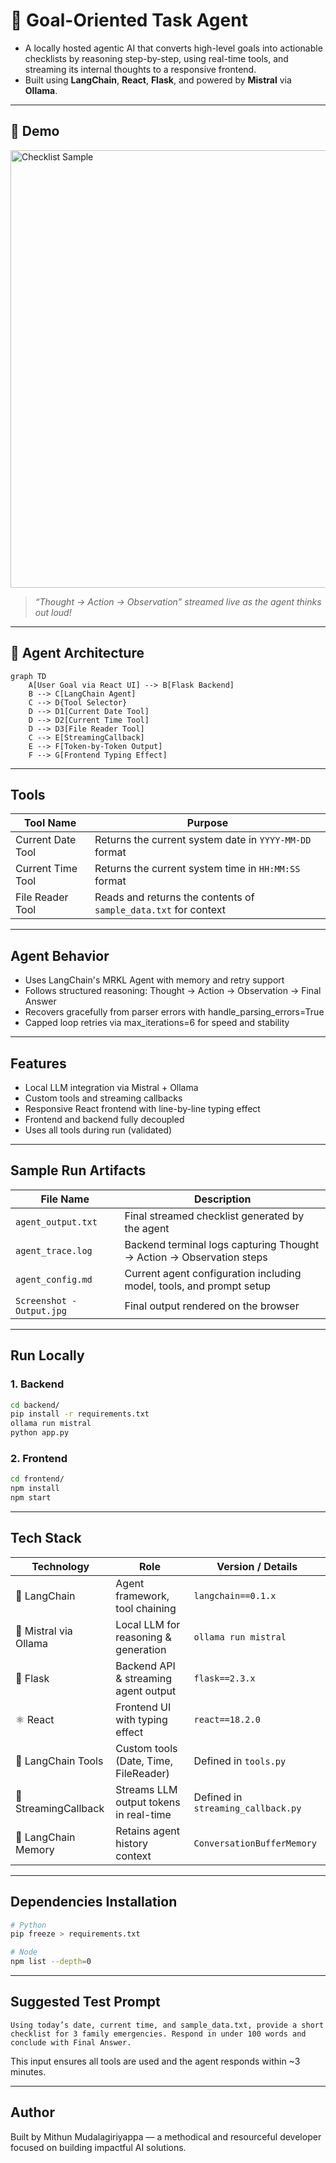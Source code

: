 # 🎯 Goal-Oriented Task Agent
* A locally hosted agentic AI that converts high-level goals into actionable checklists by reasoning step-by-step, using real-time tools, and streaming its internal thoughts to a responsive frontend.
* Built using **LangChain**, **React**, **Flask**, and powered by **Mistral** via **Ollama**.
  
---

## 🚀 Demo

<img src="samples/agent_output.txt" alt="Checklist Sample" width="700"/>

> _“Thought → Action → Observation” streamed live as the agent thinks out loud!_

---

## 🧠 Agent Architecture

```mermaid
graph TD
    A[User Goal via React UI] --> B[Flask Backend]
    B --> C[LangChain Agent]
    C --> D{Tool Selector}
    D --> D1[Current Date Tool]
    D --> D2[Current Time Tool]
    D --> D3[File Reader Tool]
    C --> E[StreamingCallback]
    E --> F[Token-by-Token Output]
    F --> G[Frontend Typing Effect]
```
---

## Tools
| Tool Name           | Purpose                                                             |
|---------------------|---------------------------------------------------------------------|
| Current Date Tool   | Returns the current system date in `YYYY-MM-DD` format              |
| Current Time Tool   | Returns the current system time in `HH:MM:SS` format                |
| File Reader Tool    | Reads and returns the contents of `sample_data.txt` for context     |

---

## Agent Behavior
* Uses LangChain's MRKL Agent with memory and retry support
* Follows structured reasoning: Thought → Action → Observation → Final Answer
* Recovers gracefully from parser errors with handle_parsing_errors=True
* Capped loop retries via max_iterations=6 for speed and stability

---

## Features
* Local LLM integration via Mistral + Ollama
* Custom tools and streaming callbacks
* Responsive React frontend with line-by-line typing effect
* Frontend and backend fully decoupled
* Uses all tools during run (validated)

---
## Sample Run Artifacts

| File Name                 | Description                                                             |
|---------------------------|-------------------------------------------------------------------------|
| `agent_output.txt`        | Final streamed checklist generated by the agent                         |
| `agent_trace.log`         | Backend terminal logs capturing Thought → Action → Observation steps    |
| `agent_config.md`         | Current agent configuration including model, tools, and prompt setup    |
| `Screenshot - Output.jpg` | Final output rendered on the browser                                    |

---

## Run Locally

### 1. Backend
```bash
cd backend/
pip install -r requirements.txt
ollama run mistral
python app.py
```

### 2. Frontend
```bash
cd frontend/
npm install
npm start
```
---

## Tech Stack
| Technology             | Role                                   | Version / Details                    |
|------------------------|----------------------------------------|--------------------------------------|
| 🧠 LangChain          | Agent framework, tool chaining         | `langchain==0.1.x`                    |
| 💬 Mistral via Ollama | Local LLM for reasoning & generation   | `ollama run mistral`                  |
| 🐍 Flask              | Backend API & streaming agent output   | `flask==2.3.x`                        |
| ⚛️ React              | Frontend UI with typing effect         | `react==18.2.0`                       |
| 🧰 LangChain Tools    | Custom tools (Date, Time, FileReader)  | Defined in `tools.py`                 |
| 🧠 StreamingCallback  | Streams LLM output tokens in real-time | Defined in `streaming_callback.py`    |
| 🧠 LangChain Memory   | Retains agent history context          | `ConversationBufferMemory`            |

---

## Dependencies Installation
```bash
# Python
pip freeze > requirements.txt

# Node
npm list --depth=0
```
---
## Suggested Test Prompt

```text
Using today’s date, current time, and sample_data.txt, provide a short checklist for 3 family emergencies. Respond in under 100 words and conclude with Final Answer.
```
This input ensures all tools are used and the agent responds within ~3 minutes.

---
## Author
Built by Mithun Mudalagiriyappa — a methodical and resourceful developer focused on building impactful AI solutions.
